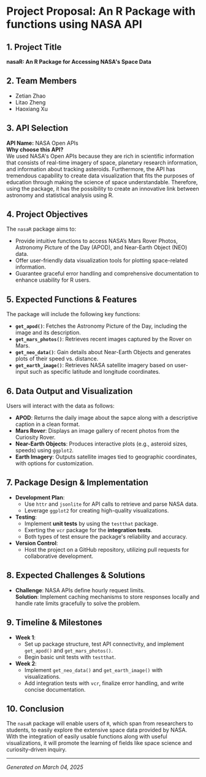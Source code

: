 # Project Proposal: An R Package with functions using NASA API

## 1. Project Title
**nasaR: An R Package for Accessing NASA's Space Data**

## 2. Team Members
- Zetian Zhao
- Litao Zheng
- Haoxiang Xu

## 3. API Selection
**API Name:** NASA Open APIs  
**Why choose this API?**  
We used NASA's Open APIs because they are rich in scientific information that consists of real-time imagery of space, planetary research information, and information about tracking asteroids. Furthermore, the API has tremendous capability to create data visualization that fits the purposes of education through making the science of space understandable. Therefore, using the package, it has the possibility to create an innovative link between astronomy and statistical analysis using R.

## 4. Project Objectives
The `nasaR` package aims to:  
- Provide intuitive functions to access NASA’s Mars Rover Photos, Astronomy Picture of the Day (APOD), and Near-Earth Object (NEO) data.  
- Offer user-friendly data visualization tools for plotting space-related information.  
- Guarantee graceful error handling and comprehensive documentation to enhance usability for R users.

## 5. Expected Functions & Features
The package will include the following key functions:  
- **`get_apod()`**: Fetches the Astronomy Picture of the Day, including the image and its description.  
- **`get_mars_photos()`**: Retrieves recent images captured by the Rover on Mars.  
- **`get_neo_data()`**: Gain details about Near-Earth Objects and generates plots of their speed vs. distance.  
- **`get_earth_image()`**: Retrieves NASA satellite imagery based on user-input such as specific latitude and longitude coordinates.

## 6. Data Output and Visualization
Users will interact with the data as follows:  
- **APOD**: Returns the daily image about the sapce along with a descriptive caption in a clean format.  
- **Mars Rover**: Displays an image gallery of recent photos from the Curiosity Rover.  
- **Near-Earth Objects**: Produces interactive plots (e.g., asteroid sizes, speeds) using `ggplot2`.  
- **Earth Imagery**: Outputs satellite images tied to geographic coordinates, with options for customization.

## 7. Package Design & Implementation
- **Development Plan**:  
  - Use `httr` and `jsonlite` for API calls to retrieve and parse NASA data.  
  - Leverage `ggplot2` for creating high-quality visualizations.  
- **Testing**: 
  - Implement **unit tests** by using the `testthat` package.
  - Exerting the `vcr` package for the **integration tests**.
  - Both types of test ensure the package's reliability and accuracy.  
- **Version Control**: 
  - Host the project on a GitHub repository, utilizing pull requests for collaborative development.

## 8. Expected Challenges & Solutions
- **Challenge**: NASA APIs define hourly request limits.  
  **Solution**: Implement caching mechanisms to store responses locally and handle rate limits gracefully to solve the problem.

## 9. Timeline & Milestones
- **Week 1**:  
  - Set up package structure, test API connectivity, and implement `get_apod()` and `get_mars_photos()`.  
  - Begin basic unit tests with `testthat`.  
- **Week 2**:  
  - Implement `get_neo_data()` and `get_earth_image()` with visualizations.  
  - Add integration tests with `vcr`, finalize error handling, and write concise documentation.

## 10. Conclusion
The `nasaR` package will enable users of `R`, which span from researchers to students, to easily explore the extensive space data provided by NASA. With the integration of easily usable functions along with useful visualizations, it will promote the learning of fields like space science and curiosity-driven inquiry.

---
*Generated on March 04, 2025*
